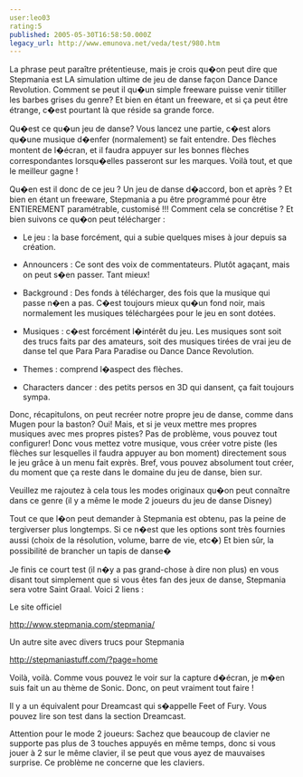 ```yaml
---
user:leo03
rating:5
published: 2005-05-30T16:58:50.000Z
legacy_url: http://www.emunova.net/veda/test/980.htm
---
```

La phrase peut paraître prétentieuse, mais je crois qu�on peut dire que Stepmania est LA simulation ultime de jeu de danse façon Dance Dance Revolution. Comment se peut il qu�un simple freeware puisse venir titiller les barbes grises du genre? Et bien en étant un freeware, et si ça peut être étrange, c�est pourtant là que réside sa grande force.  

  

Qu�est ce qu�un jeu de danse? Vous lancez une partie, c�est alors qu�une musique d�enfer (normalement) se fait entendre. Des flèches montent de l�écran, et il faudra appuyer sur les bonnes flèches correspondantes lorsqu�elles passeront sur les marques. Voilà tout, et que le meilleur gagne !  

  

Qu�en est il donc de ce jeu ? Un jeu de danse d�accord, bon et après ? Et bien en étant un freeware, Stepmania a pu être programmé pour être ENTIEREMENT paramétrable, customisé !!! Comment cela se concrétise ? Et bien suivons ce qu�on peut télécharger :  

- Le jeu : la base forcément, qui a subie quelques mises à jour depuis sa création.  

- Announcers : Ce sont des voix de commentateurs. Plutôt agaçant, mais on peut s�en passer. Tant mieux!  

- Background : Des fonds à télécharger, des fois que la musique qui passe n�en a pas. C�est toujours mieux qu�un fond noir, mais normalement les musiques téléchargées pour le jeu en sont dotées.  

- Musiques : c�est forcément l�intérêt du jeu. Les musiques sont soit des trucs faits par des amateurs, soit des musiques tirées de vrai jeu de danse tel que Para Para Paradise ou Dance Dance Revolution.  

- Themes : comprend l�aspect des flèches.  

- Characters dancer : des petits persos en 3D qui dansent, ça fait toujours sympa.  

  

Donc, récapitulons, on peut recréer notre propre jeu de danse, comme dans Mugen pour la baston? Oui! Mais, et si je veux mettre mes propres musiques avec mes propres pistes? Pas de problème, vous pouvez tout configurer! Donc vous mettez votre musique, vous créer votre piste (les flèches sur lesquelles il faudra appuyer au bon moment) directement sous le jeu grâce à un menu fait exprès. Bref, vous pouvez absolument tout créer, du moment que ça reste dans le domaine du jeu de danse, bien sur.  

  

Veuillez me rajoutez à cela tous les modes originaux qu�on peut connaître dans ce genre (il y a même le mode 2 joueurs du jeu de danse Disney)  

  

Tout ce que l�on peut demander à Stepmania est obtenu, pas la peine de tergiverser plus longtemps. Si ce n�est que les options sont très fournies aussi (choix de la résolution, volume, barre de vie, etc�) Et bien sûr, la possibilité de brancher un tapis de danse�  

  

Je finis ce court test (il n�y a pas grand-chose à dire non plus) en vous disant tout simplement que si vous êtes fan des jeux de danse, Stepmania sera votre Saint Graal. Voici 2 liens :  

Le site officiel  

http://www.stepmania.com/stepmania/  

Un autre site avec divers trucs pour Stepmania  

http://stepmaniastuff.com/?page=home  

  

Voilà, voilà. Comme vous pouvez le voir sur la capture d�écran, je m�en suis fait un au thème de Sonic. Donc, on peut vraiment tout faire !  

  

Il y a un équivalent pour Dreamcast qui s�appelle Feet of Fury. Vous pouvez lire son test dans la section Dreamcast.  

  

Attention pour le mode 2 joueurs: Sachez que beaucoup de clavier ne supporte pas plus de 3 touches appuyés en même temps, donc si vous jouer à 2 sur le même clavier, il se peut que vous ayez de mauvaises surprise. Ce problème ne concerne que les claviers.